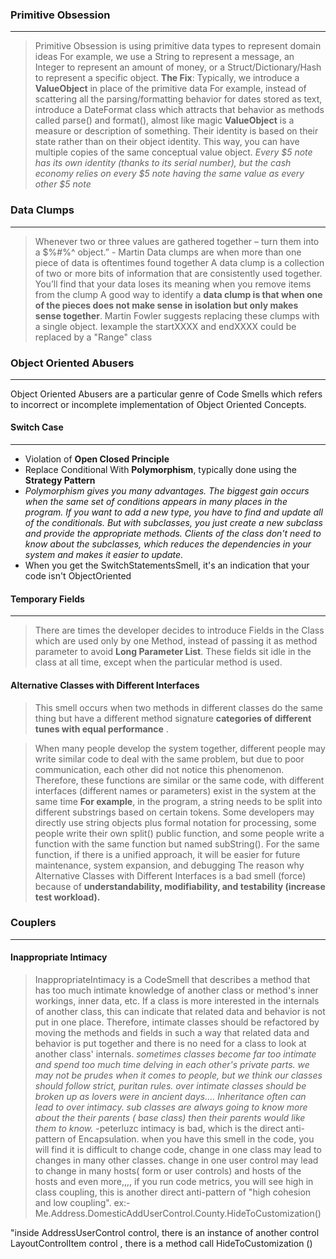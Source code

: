 
### Primitive Obsession
---
> Primitive Obsession is using primitive data types to represent domain ideas
> For example, we use a String to represent a message, an Integer to represent an amount of money, or a Struct/Dictionary/Hash to represent a specific object.
> **The Fix**: Typically, we introduce a **ValueObject** in place of the primitive data
> For example, instead of scattering all the parsing/formatting behavior for dates stored as text, introduce a DateFormat class which attracts that behavior as methods called parse() and format(), almost like magic
> **ValueObject** is a measure or description of something. Their identity is based on their state rather than on their object identity. This way, you can have multiple copies of the same conceptual value object. _Every $5 note has its own identity (thanks to its serial number), but the cash economy relies on every $5 note having the same value as every other $5 note_
### Data Clumps
---
>Whenever two or three values are gathered together – turn them into a $%#%^ object.” - Martin
>Data clumps are when more than one piece of data is oftentimes found together
>A data clump is a collection of two or more bits of information that are consistently used together. You’ll find that your data loses its meaning when you remove items from the clump
>A good way to identify a **data clump is that when one of the pieces does not make sense in isolation but only makes sense together**.
>Martin Fowler suggests replacing these clumps with a single object. Iexample  the startXXXX and endXXXX could be replaced by a "Range" class

### **Object Oriented Abusers** 
---
Object Oriented Abusers are a particular genre of Code Smells which refers to incorrect or incomplete implementation of Object Oriented Concepts.

#### Switch Case
---
- Violation of **Open Closed Principle**
- Replace Conditional With **Polymorphism**, typically done using the **Strategy Pattern**
- _Polymorphism gives you many advantages. The biggest gain occurs when the same set of conditions appears in many places in the program. If you want to add a new type, you have to find and update all of the conditionals. But with subclasses, you just create a new subclass and provide the appropriate methods. Clients of the class don't need to know about the subclasses, which reduces the dependencies in your system and makes it easier to update._
- When you get the SwitchStatementsSmell, it's an indication that your code isn't ObjectOriented

#### Temporary Fields
----
>There are times the developer decides to introduce Fields in the Class which are used only by one Method, instead of passing it as method parameter to avoid **Long Parameter List**. These fields sit idle in the class at all time, except when the particular method is used.

#### Alternative Classes with Different Interfaces
>This smell occurs when two methods in different classes do the same thing but have a different method signature
>**categories of different tunes with equal performance** .

>When many people develop the system together, different people may write similar code to deal with the same problem, but due to poor communication, each other did not notice this phenomenon. Therefore, these functions are similar or the same code, with different interfaces (different names or parameters) exist in the system at the same time
>**For example**, in the program, a string needs to be split into different substrings based on certain tokens. Some developers may directly use string objects plus formal notation for processing, some people write their own split() public function, and some people write a function with the same function but named subString(). For the same function, if there is a unified approach, it will be easier for future maintenance, system expansion, and debugging
>The reason why Alternative Classes with Different Interfaces is a bad smell (force)   because of  **understandability,  modifiability, and testability (increase test workload).**

### **Couplers**
---
 #### Inappropriate Intimacy
> InappropriateIntimacy is a CodeSmell that describes a method that has too much intimate knowledge of another class or method's inner workings, inner data, etc.
> If a class is more interested in the internals of another class, this can indicate that related data and behavior is not put in one place. Therefore, intimate classes should be refactored by moving the methods and fields in such a way that related data and behavior is put together and there is no need for a class to look at another class' internals.
> _sometimes classes become far too intimate and spend too much time delving in each other's private parts. we may not be prudes when it comes to people, but we think our classes should follow strict, puritan rules. over intimate classes should be broken up as lovers were in ancient days.... Inheritance often can lead to over intimacy. sub classes are always going to know more about the their parents ( base class) then their parents would like them to know._
> -peterluzc
intimacy is bad, which is the direct anti-pattern of Encapsulation. when you have this smell in the code, you will find it is difficult to change code, change in one class may lead to changes in many other classes. change in one user control may lead to change in many hosts( form or user controls) and hosts of the hosts and even more,,,, if you run code metrics, you will see high in class coupling, this is another direct anti-pattern of "high cohesion and low coupling".
ex:- Me.Address.DomesticAddUserControl.County.HideToCustomization()
  
"inside AddressUserControl control, there is an instance of another control  LayoutControlItem control , there is a method call HideToCustomization ()


<!--stackedit_data:
eyJoaXN0b3J5IjpbNzA3MDI0NzI4LDY5MDM0NzUxMywtMTg3MD
Q5NzM0NCwtMTA2Njk1NjM3OCwxMTI5NTU3OTU0LC01MTAyNTgx
NSw1OTM4NDY4MDgsODM2MzE0Nzg2LDU4NjY2NDM5NiwtMTgwMz
MyMjMxLC0yOTc2ODQ0ODQsMTAwODA4MzQ5Nl19
-->